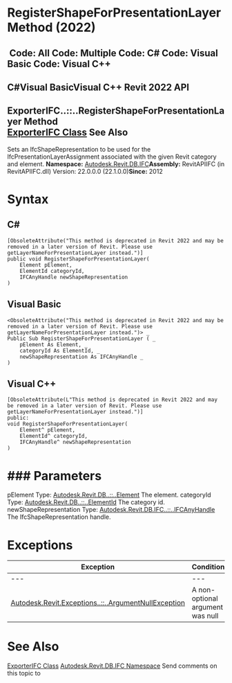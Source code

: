 # RegisterShapeForPresentationLayer Method (2022)

﻿
 Code: All Code: Multiple Code: C# Code: Visual Basic Code: Visual C++   
---  
C#Visual BasicVisual C++
Revit 2022 API  
---  
ExporterIFC..::..RegisterShapeForPresentationLayer Method   
[ExporterIFC Class](c8697b81-e080-9202-14d3-ec883f951521.md "ExporterIFC Class") See Also  
---  
Sets an IfcShapeRepresentation to be used for the IfcPresentationLayerAssignment associated with the given Revit category and element. 
**Namespace:** [Autodesk.Revit.DB.IFC](b823fafb-1ba1-896b-4097-142c2817ce74.md "Autodesk.Revit.DB.IFC Namespace")**Assembly:** RevitAPIIFC (in RevitAPIIFC.dll) Version: 22.0.0.0 (22.1.0.0)**Since:** 2012 
# Syntax
C#  
---  
```text
[ObsoleteAttribute("This method is deprecated in Revit 2022 and may be removed in a later version of Revit. Please use getLayerNameForPresentationLayer instead.")]
public void RegisterShapeForPresentationLayer(
	Element pElement,
	ElementId categoryId,
	IFCAnyHandle newShapeRepresentation
)
```
  
Visual Basic  
---  
```text
<ObsoleteAttribute("This method is deprecated in Revit 2022 and may be removed in a later version of Revit. Please use getLayerNameForPresentationLayer instead.")> _
Public Sub RegisterShapeForPresentationLayer ( _
	pElement As Element, _
	categoryId As ElementId, _
	newShapeRepresentation As IFCAnyHandle _
)
```
  
Visual C++  
---  
```text
[ObsoleteAttribute(L"This method is deprecated in Revit 2022 and may be removed in a later version of Revit. Please use getLayerNameForPresentationLayer instead.")]
public:
void RegisterShapeForPresentationLayer(
	Element^ pElement, 
	ElementId^ categoryId, 
	IFCAnyHandle^ newShapeRepresentation
)
```
  
# ### Parameters
pElement
    Type: [Autodesk.Revit.DB..::..Element](eb16114f-69ea-f4de-0d0d-f7388b105a16.md "Element Class") The element. 
categoryId
    Type: [Autodesk.Revit.DB..::..ElementId](44f3f7b1-3229-3404-93c9-dc5e70337dd6.md "ElementId Class") The category id. 
newShapeRepresentation
    Type: [Autodesk.Revit.DB.IFC..::..IFCAnyHandle](8b893943-70fa-94bf-90be-1523d516ecb3.md "IFCAnyHandle Class") The IfcShapeRepresentation handle. 
# Exceptions
| Exception | Condition |
| --- | --- |
| --- | --- |
| [Autodesk.Revit.Exceptions..::..ArgumentNullException](631e1424-60f4-929b-4e52-dda9dcd26316.md "ArgumentNullException Class") | A non-optional argument was null |

# See Also
[ExporterIFC Class](c8697b81-e080-9202-14d3-ec883f951521.md "ExporterIFC Class")
[Autodesk.Revit.DB.IFC Namespace](b823fafb-1ba1-896b-4097-142c2817ce74.md "Autodesk.Revit.DB.IFC Namespace")
Send comments on this topic to 